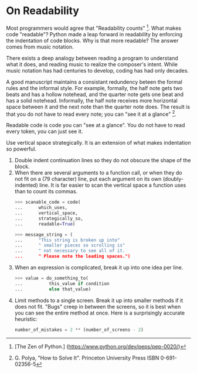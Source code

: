 # On Readability

Most programmers would agree that "Readability counts" [^1].
What makes code "readable"?
Python made a leap forward in readability
by enforcing the indentation of code blocks.
Why is that more readable?
The answer comes from music notation.

There exists a deep analogy between
reading a program to understand what it does,
and reading music to realize the composer's intent.
While music notation has had centuries to develop,
coding has had only decades.

A good manuscript maintains a consistant redundency
beteen the formal rules
and the informal style.
For example,
formally, the half note gets two beats
and has a hollow notehead,
and the quarter note gets one beat
and has a solid notehead.
Informally,
the half note receives more horizontal space
between it and the next note
than the quarter note does.
The result is that you do not have to read every note;
you can "see it at a glance" [^2].

Readable code is code you can "see at a glance".
You do not have to read every token,
you can just see it.

Use vertical space strategically.
It is an extension of what makes indentation so powerful.

1. Double indent continuation lines
   so they do not obscure the shape of the block.
2. When there are several arguments to a function call,
   or when they do not fit on a (79 character) line,
   put each argument on its own (doubly-indented) line.
   It is far easier to scan the vertical space a function uses
   than to count its commas.
   ```python
   >>> scanable_code = code(
   ... 		which_uses,
   ... 		vertical_space,
   ... 		strategically_so,
   ... 		readable=True)

   >>> message_string = (
   ... 		"This string is broken up into"
   ... 		" smaller pieces so scrolling is"
   ... 		" not necessary to see all of it.
   ... 		" Please note the leading spaces.")
   ```
3. When an expression is complicated,
   break it up into one idea per line.
   ```python
   >>> value = do_something_to(
   ...          this_value if condition
   ...          else that_value)
   ```
4. Limit methods to a single screen.
   Break it up into smaller methods if it does not fit.
   "Bugs" creep in between the screens,
   so it is best when you can see the entire method at once.
   Here is a surprisingly accurate heuristic:
   ```python
   number_of_mistakes = 2 ** (number_of_screens - 2)

[^1]: [The Zen of Python.] (https://www.python.org/dev/peps/pep-0020/)

[^2]: G. Polya, "How to Solve It". Princeton University Press ISBN 0-691-02356-5

